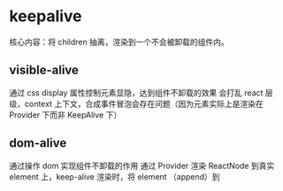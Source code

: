 # keepalive

核心内容：将 children 抽离，渲染到一个不会被卸载的组件内。

## visible-alive

通过 css display 属性控制元素显隐，达到组件不卸载的效果
会打乱 react 层级，context 上下文，合成事件冒泡会存在问题（因为元素实际上是渲染在 Provider 下而非 KeepAlive 下）

## dom-alive

通过操作 dom 实现组件不卸载的作用
通过 Provider 渲染 ReactNode 到真实 element 上，keep-alive 渲染时，将 element （append）到
